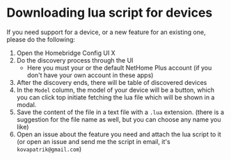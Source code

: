 # Downloading lua script for devices

If you need support for a device, or a new feature for an existing one, please do the following:
1. Open the Homebridge Config UI X
2. Do the discovery process through the UI
   - Here you must your or the default NetHome Plus account (if you don't have your own account in these apps)
3. After the discovery ends, there will be table of discovered devices
4. In the `Model` column, the model of your device will be a button, which you can click top initiate fetching the lua file which will be shown in a modal.
5. Save the content of the file in a text file with a `.lua` extension. (there is a suggestion for the file name as well, but you can choose any name you like)
6. Open an issue about the feature you need and attach the lua script to it (or open an issue and send me the script in email, it's `kovapatrik@gmail.com`)
